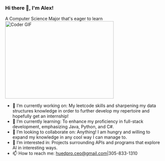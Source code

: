 ### Hi there 👋, I'm Alex!
A Computer Science Major that's eager to learn 
<img alt="Coder GIF" height=250 width=350 src="https://cdn.dribbble.com/users/730703/screenshots/6581243/avento.gif" />
<br>

- 🔭 I’m currently working on: My leetcode skills and sharpening my data structures knowledge in order to further develop my repertoire and hopefully get an internship!
- 🌱 I’m currently learning: To enhance my proficiency in full-stack development, emphasizing Java, Python, and C#. 
- 👯 I’m looking to collaborate on: Anything! I am hungry and willing to expand my knowledge in any cool way I can manage to. 
- 🤔 I’m interested in: Projects surrounding APIs and programs that explore AI in interesting ways. 
- 📫 How to reach me: huedpro.ceo@gmail.com|305-833-1310
<!--
**HuedCode88/HuedCode88** is a ✨ _special_ ✨ repository because its `README.md` (this file) appears on your GitHub profile.


- 🔭 I’m currently working on: My leetcode skills and sharpening my data structures knowledge in order to further develop my repertoire and hopefully get an internship!
- 🌱 I’m currently learning: To enhance my proficiency in full-stack development, emphasizing Java, Python, and C#. 
- 👯 I’m looking to collaborate on: Anything! I am hungry and willing to expand my knowledge in any cool way I can manage to. 
- 🤔 I’m interested in: Projects surrounding APIs and programs that explore AI in interesting ways. 
- 📫 How to reach me: huedpro.ceo@gmail.com|305-833-1310
-->
